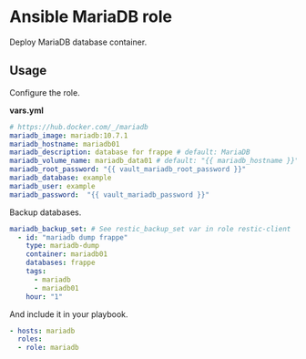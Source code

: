 # Ansible MariaDB role

Deploy MariaDB database container.

## Usage

Configure the role.

**vars.yml**

```yml
# https://hub.docker.com/_/mariadb
mariadb_image: mariadb:10.7.1
mariadb_hostname: mariadb01
mariadb_description: database for frappe # default: MariaDB
mariadb_volume_name: mariadb_data01 # default: "{{ mariadb_hostname }}"
mariadb_root_password: "{{ vault_mariadb_root_password }}"
mariadb_database: example
mariadb_user: example
mariadb_password:  "{{ vault_mariadb_password }}"
```

Backup databases.

```yml
mariadb_backup_set: # See restic_backup_set var in role restic-client
  - id: "mariadb dump frappe"
    type: mariadb-dump
    container: mariadb01
    databases: frappe 
    tags:
      - mariadb
      - mariadb01
    hour: "1"
```

And include it in your playbook.

```yml
- hosts: mariadb
  roles:
  - role: mariadb
```
